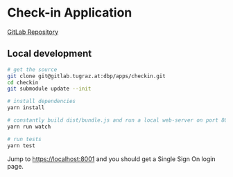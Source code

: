 # Check-in Application

[GitLab Repository](https://gitlab.tugraz.at/dbp/apps/checkin)

## Local development

```bash
# get the source
git clone git@gitlab.tugraz.at:dbp/apps/checkin.git
cd checkin
git submodule update --init

# install dependencies
yarn install

# constantly build dist/bundle.js and run a local web-server on port 8001 
yarn run watch

# run tests
yarn test
```

Jump to <https://localhost:8001> and you should get a Single Sign On login page.